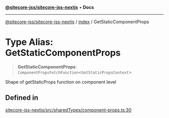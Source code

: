 [**@sitecore-jss/sitecore-jss-nextjs**](../../README.md) • **Docs**

***

[@sitecore-jss/sitecore-jss-nextjs](../../README.md) / [index](../README.md) / GetStaticComponentProps

# Type Alias: GetStaticComponentProps

> **GetStaticComponentProps**: `ComponentPropsFetchFunction`\<`GetStaticPropsContext`\>

Shape of getStaticProps function on component level

## Defined in

[sitecore-jss-nextjs/src/sharedTypes/component-props.ts:30](https://github.com/Sitecore/jss/blob/fe1d78ae02ea5d97f1dff80e45e93416079d4dc7/packages/sitecore-jss-nextjs/src/sharedTypes/component-props.ts#L30)
